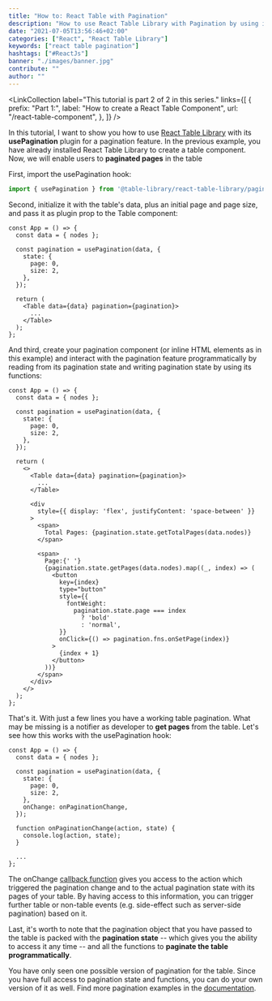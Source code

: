 ```yaml
---
title: "How to: React Table with Pagination"
description: "How to use React Table Library with Pagination by using its usePagination plugin for pages in a table ..."
date: "2021-07-05T13:56:46+02:00"
categories: ["React", "React Table Library"]
keywords: ["react table pagination"]
hashtags: ["#ReactJs"]
banner: "./images/banner.jpg"
contribute: ""
author: ""
---
```


<Sponsorship />

<LinkCollection
  label="This tutorial is part 2 of 2 in this series."
  links={[
    {
      prefix: "Part 1:",
      label: "How to create a React Table Component",
      url: "/react-table-component",
    },
  ]}
/>

In this tutorial, I want to show you how to use [React Table Library](https://react-table-library.com) with its **usePagination** plugin for a pagination feature. In the previous example, you have already installed React Table Library to create a table component. Now, we will enable users to **paginated pages** in the table

First, import the usePagination hook:

```javascript
import { usePagination } from '@table-library/react-table-library/pagination';
```

Second, initialize it with the table's data, plus an initial page and page size, and pass it as plugin prop to the Table component:

```javascript{4-9,12}
const App = () => {
  const data = { nodes };

  const pagination = usePagination(data, {
    state: {
      page: 0,
      size: 2,
    },
  });

  return (
    <Table data={data} pagination={pagination}>
      ...
    </Table>
  );
};
```

And third, create your pagination component (or inline HTML elements as in this example) and interact with the pagination feature programmatically by reading from its pagination state and writing pagination state by using its functions:

```javascript{12,17-42}
const App = () => {
  const data = { nodes };

  const pagination = usePagination(data, {
    state: {
      page: 0,
      size: 2,
    },
  });

  return (
    <>
      <Table data={data} pagination={pagination}>
        ...
      </Table>

      <div
        style={{ display: 'flex', justifyContent: 'space-between' }}
      >
        <span>
          Total Pages: {pagination.state.getTotalPages(data.nodes)}
        </span>

        <span>
          Page:{' '}
          {pagination.state.getPages(data.nodes).map((_, index) => (
            <button
              key={index}
              type="button"
              style={{
                fontWeight:
                  pagination.state.page === index
                    ? 'bold'
                    : 'normal',
              }}
              onClick={() => pagination.fns.onSetPage(index)}
            >
              {index + 1}
            </button>
          ))}
        </span>
      </div>
    </>
  );
};
```

That's it. With just a few lines you have a working table pagination. What may be missing is a notifier as developer to **get pages** from the table. Let's see how this works with the usePagination hook:

```javascript{9,12-14}
const App = () => {
  const data = { nodes };

  const pagination = usePagination(data, {
    state: {
      page: 0,
      size: 2,
    },
    onChange: onPaginationChange,
  });

  function onPaginationChange(action, state) {
    console.log(action, state);
  }

  ...
};
```

The onChange [callback function](/javascript-callback-function) gives you access to the action which triggered the pagination change and to the actual pagination state with its pages of your table. By having access to this information, you can trigger further table or non-table events (e.g. side-effect such as server-side pagination) based on it.

Last, it's worth to note that the pagination object that you have passed to the table is packed with the **pagination state** -- which gives you the ability to access it any time -- and all the functions to **paginate the table programmatically**.

You have only seen one possible version of pagination for the table. Since you have full access to pagination state and functions, you can do your own version of it as well. Find more pagination examples in the [documentation](https://react-table-library.com).


